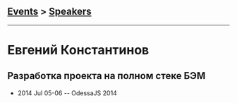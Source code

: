 ## [Events](../README.md) > [Speakers](../speakers.md)
---

# Евгений Константинов

## Разработка проекта на полном стеке БЭМ
- 2014 Jul 05-06 -- OdessaJS 2014    
